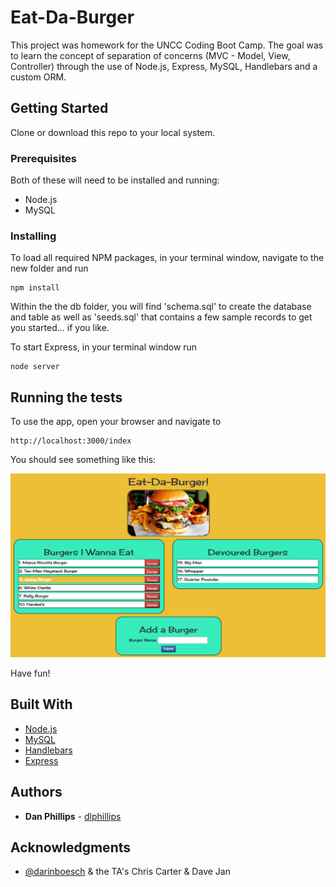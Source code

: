 # Eat-Da-Burger

This project was homework for the UNCC Coding Boot Camp. The goal was to learn the concept of separation of concerns (MVC - Model, View, Controller) through the use of Node.js, Express, MySQL, Handlebars and a custom ORM. 

## Getting Started

Clone or download this repo to your local system. 

### Prerequisites

Both of these will need to be installed and running:

* Node.js
* MySQL 

### Installing

To load all required NPM packages, in your terminal window, navigate to the new folder and run  

```
npm install
```

Within the the db folder, you will find 'schema.sql' to create the database and table as well as 'seeds.sql' that contains a few sample records to get you started... if you like.

To start Express, in your terminal window run  

```
node server
```
## Running the tests

To use the app, open your browser and navigate to 

```
http://localhost:3000/index
```

You should see something like this:

![Eat-The-Burger Screenshot](etb.png)

Have fun!

## Built With

* [Node.js](https://nodejs.org/en/)
* [MySQL](https://www.mysql.com/pache.org/)
* [Handlebars](http://handlebarsjs.com/)
* [Express](https://expressjs.com/)

## Authors

* **Dan Phillips** - [dlphillips](https://github.com/dlphillips/)

## Acknowledgments

* [@darinboesch](https://github.com/darinboesch) & the TA's Chris Carter & Dave Jan


